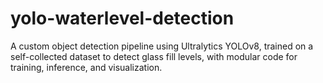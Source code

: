 # yolo-waterlevel-detection
A custom object detection pipeline using Ultralytics YOLOv8, trained on a self-collected dataset to detect glass fill levels, with modular code for training, inference, and visualization.
